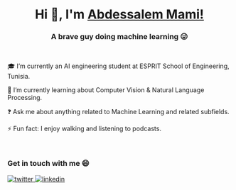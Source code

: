 <h1 align="center"> Hi 👋, I'm <a href="http://abmami.github.io/" target="_blank">Abdessalem Mami!</a></h1>
<h3 align="center">A brave guy doing machine learning 😜</h3>
<br/>  

🎓 I’m currently an AI engineering student at ESPRIT School of Engineering, Tunisia.  
  

🌱 I’m currently learning about Computer Vision & Natural Language Processing.  
  

❓ Ask me about anything related to Machine Learning and related subfields.   
  

⚡ Fun fact: I enjoy walking and listening to podcasts.   

<br/>  

### Get in touch with me 😄
<a href="https://twitter.com/AbdessalemMami" target="_blank">
<img src=https://img.shields.io/badge/twitter-%2300acee.svg?&style=for-the-badge&logo=twitter&logoColor=white alt=twitter style="margin-bottom: 5px;" />
</a>
<a href="https://linkedin.com/in/abdessalem-mami" target="_blank">
<img src=https://img.shields.io/badge/linkedin-%231E77B5.svg?&style=for-the-badge&logo=linkedin&logoColor=white alt=linkedin style="margin-bottom: 5px;" />
</a>  


